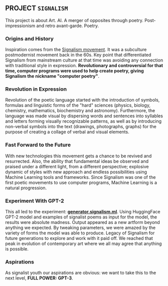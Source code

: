 ## PROJECT `SIGNALISM`

This project is about Art. AI. A merger of opposites through poetry. Post-impressionism and retro avant-garde. Poetry.

### Origins and History

Inspiration comes from the [Signalism movement](https://en.wikipedia.org/wiki/Signalism). It was a subculture postmodernist movement back in the 60s. Key point that differentiated Signalism from mainstream culture at that time was avoiding any connection with traditional style in expression. **Revolutionary and controversial for that time, computer programs were used to help create poetry, giving Signalism the nickname "computer poetry"**.

### Revolution in Expression

Revolution of the poetic language started with the introduction of symbols, formulas and linguistic forms of the "hard" sciences (physics, biology, chemistry, mathematics, biochemistry and astronomy). Furthermore, the language was made visual by dispersing words and sentences into syllables and letters forming visually recognizable patterns, as well as by introducing non-verbal symbols into the text (drawings, photographs, graphs) for the purpose of creating a collage of verbal and visual elements.

### Fast Forward to the Future

With new technologies this movement gets a chance to be revived and resurrected. Also, the ability that fundamental ideas be observed and praised under a different light, from a different perspective; explosive dynamic of styles with new approach and endless possibilities using Machine Learning tools and frameworks. Since Signalism was one of the first poetic movements to use computer programs, Machine Learning is a natural progression.

### Experiment With GPT-2

This all led to the experiment: **[generator.signalism.ml](https://generator.signalism.ml/)**. Using HuggingFace GPT-2 model and examples of signalist poems as input for the model, the results were absolute madness. Output appeared as a new artform beyond anything we expected. By tweaking parameters, we were amazed by the variety of forms the model was able to produce. Legacy of Signalism for future generations to explore and work with it paid off. We reached that peak in evolution of contemporary art where we all may agree that anything is possible.

### Aspirations

As signalist youth our aspirations are obvious: we want to take this to the next level, **FULL POWER: GPT-3**.

